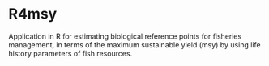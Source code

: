R4msy
=====

Application in R for estimating biological reference points for fisheries management, in terms of the maximum sustainable yield (msy) by using life history parameters of fish resources.
